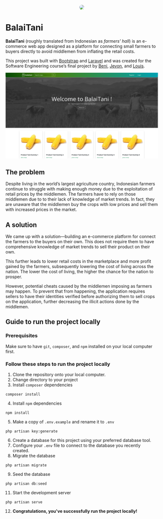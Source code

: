 <p align="center"><a href="https://balaitani.herokuapp.com" target="_blank"><img src="https://user-images.githubusercontent.com/86874779/170532707-b433d519-3817-4218-a051-892bb51adc4d.png" width="400" style="border-radius:10px;"></a></p>

# BalaiTani
**BalaiTani** (roughly translated from Indonesian as *farmers' hall*) is an e-commerce web app designed as a platform for connecting small farmers to buyers directly to avoid middlemen from inflating the retail costs. 

This project was built with [Bootstrap](https://getbootstrap.com) and [Laravel](https://laravel.com/) and was created for the Software Engineering course’s final project by <a href="https://github.com/beni2704" target="_blank">Beni</a>, <a href="https://github.com/je-von" target="_blank">Jevon</a>, and <a href="https://github.com/itslouisgs" target="_blank">Louis</a>.

![BalaiTani](preview.png)

## The problem
Despite living in the world’s largest agriculture country, Indonesian farmers continue to struggle with making enough money due to the exploitation of retail prices by the middlemen. The farmers have to rely on those middlemen due to to their lack of knowledge of market trends. In fact, they are unaware that the middlemen buy the crops with low prices and sell them with increased prices in the market.

## A solution
We came up with a solution—building an e-commerce platform for connect the farmers to the buyers on their own. This does not require them to have comprehensive knowledge of market trends to sell their product on their own.

This further leads to lower retail costs in the marketplace and more profit gained by the farmers, subsequently lowering the cost of living across the nation. The lower the cost of living, the higher the chance for the nation to prosper.

However, potential cheats caused by the middlemen imposing as farmers may happen. To prevent that from happening, the application requires sellers to have their identities verified before authorizing them to sell crops on the application, further decreasing the illicit actions done by the middlemen.

## Guide to run the project locally

### Prerequisites
 Make sure to have `git`, `composer`, and `npm` installed on your local computer first.

### Follow these steps to run the project locally
1. Clone the repository onto your local computer. 
2. Change directory to your project
3. Install `composer` dependencies
```git 
composer install
```
4. Install `npm` dependencies
```
npm install
```
5. Make a copy of `.env.example` and rename it to `.env`
```
php artisan key:generate
```
6. Create a database for this project using your preferred database tool.
7. Configure your `.env` file to connect to the database you recently created.
8. Migrate the database
```
php artisan migrate
```
9. Seed the database
```
php artisan db:seed
```
11. Start the development server
```
php artisan serve
```
12. **Congratulations, you've successfully run the project locally!**